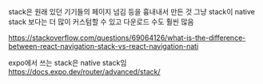 stack은 원래 있던 기기들의 페이지 넘김 등을 흉내내서 만든 것
그냥 stack이 native stack 보다는 더 많이 커스텀할 수 있고 다운로드 수도 훨씬 많음

https://stackoverflow.com/questions/69064126/what-is-the-difference-between-react-navigation-stack-vs-react-navigation-nati

expo에서 쓰는 stack은 native stack임
https://docs.expo.dev/router/advanced/stack/